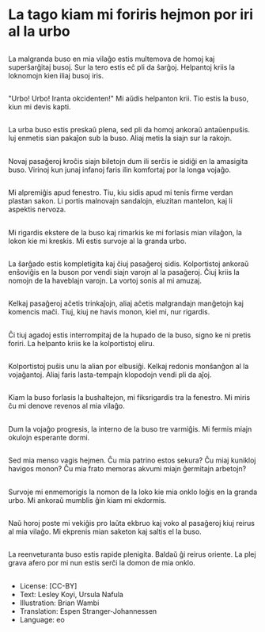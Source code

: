 # La tago kiam mi foriris hejmon por iri al la urbo

##
La malgranda buso en mia vilaĝo estis multemova de homoj kaj superŝarĝitaj busoj. Sur la tero estis eĉ pli da ŝarĝoj. Helpantoj kriis la loknomojn kien iliaj busoj iris.

##
"Urbo! Urbo! Iranta okcidenten!" Mi aŭdis helpanton krii. Tio estis la buso, kiun mi devis kapti.

##
La urba buso estis preskaŭ plena, sed pli da homoj ankoraŭ antaŭenpuŝis. Iuj enmetis sian pakaĵon sub la buso. Aliaj metis la siajn sur la rakojn.

##
Novaj pasaĝeroj kroĉis siajn biletojn dum ili serĉis ie sidiĝi en la amasigita buso. Virinoj kun junaj infanoj faris ilin komfortaj por la longa vojaĝo.

##
Mi alpremiĝis apud fenestro. Tiu, kiu sidis apud mi tenis firme verdan plastan sakon. Li portis malnovajn sandalojn, eluzitan mantelon, kaj li aspektis nervoza.

##
Mi rigardis ekstere de la buso kaj rimarkis ke mi forlasis mian vilaĝon, la lokon kie mi kreskis. Mi estis survoje al la granda urbo.

##
La ŝarĝado estis kompletigita kaj ĉiuj pasaĝeroj sidis. Kolportistoj ankoraŭ enŝoviĝis en la buson por vendi siajn varojn al la pasaĝeroj. Ĉiuj kriis la nomojn de la haveblajn varojn. La vortoj sonis al mi amuzaj.

##
Kelkaj pasaĝeroj aĉetis trinkaĵojn, aliaj aĉetis malgrandajn manĝetojn kaj komencis maĉi. Tiuj, kiuj ne havis monon, kiel mi, nur rigardis.

##
Ĉi tiuj agadoj estis interrompitaj de la hupado de la buso, signo ke ni pretis foriri. La helpanto kriis ke la kolportistoj eliru.

##
Kolportistoj puŝis unu la alian por elbusiĝi. Kelkaj redonis monŝanĝon al la vojaĝantoj. Aliaj faris lasta-tempajn klopodojn vendi pli da aĵoj.

##
Kiam la buso forlasis la bushaltejon, mi fiksrigardis tra la fenestro. Mi miris ĉu mi denove revenos al mia vilaĝo.

##
Dum la vojaĝo progresis, la interno de la buso tre varmiĝis. Mi fermis miajn okulojn esperante dormi.

##
Sed mia menso vagis hejmen. Ĉu mia patrino estos sekura? Ĉu miaj kunikloj havigos monon? Ĉu mia frato memoras akvumi miajn ĝermitajn arbetojn?

##
Survoje mi enmemorigis la nomon de la loko kie mia onklo loĝis en la granda urbo. Mi ankoraŭ mumblis ĝin kiam mi ekdormis.

##
Naŭ horoj poste mi vekiĝis pro laŭta ekbruo kaj voko al pasaĝeroj kiuj reirus al mia vilaĝo. Mi ekprenis mian saketon kaj saltis el la buso.

##
La reenveturanta buso estis rapide plenigita. Baldaŭ ĝi reirus oriente. La plej grava afero por mi nun estis serĉi la domon de mia onklo.

##
* License: [CC-BY]
* Text: Lesley Koyi, Ursula Nafula
* Illustration: Brian Wambi
* Translation: Espen Stranger-Johannessen
* Language: eo
